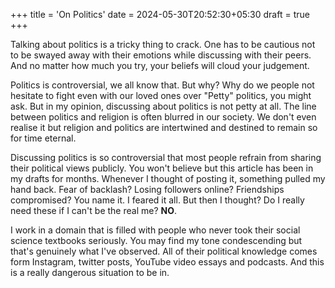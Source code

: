 +++
title = 'On Politics'
date = 2024-05-30T20:52:30+05:30
draft = true
+++

Talking about politics is a tricky thing to crack. One has to be cautious not to be swayed away with their emotions while discussing with their peers. And no matter how much you try, your beliefs will cloud your judgement. 

Politics is controversial, we all know that. But why? Why do we people not hesitate to fight even with our loved ones over "Petty" politics, you might ask. But in my opinion, discussing about politics is not petty at all. The line between politics and religion is often blurred in our society. We don't even realise it but religion and politics are intertwined and destined to remain so for time eternal.

Discussing politics is so controversial that most people refrain from sharing their political views publicly. You won't believe but this article has been in my drafts for months. Whenever I thought of posting it, something pulled my hand back. Fear of backlash? Losing followers online? Friendships compromised? You name it. I feared it all. But then I thought? Do I really need these if I can't be the real me? **NO**.

I work in a domain that is filled with people who never took their social science textbooks seriously. You may find my tone condescending but that's genuinely what I've observed. All of their political knowledge comes form Instagram, twitter posts, YouTube video essays and podcasts. And this is a really dangerous situation to be in.

